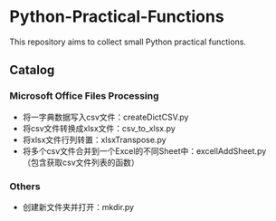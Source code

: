 # Python-Practical-Functions
This repository aims to collect small Python practical functions.

## Catalog
### Microsoft Office Files Processing
* 将一字典数据写入csv文件：createDictCSV.py
* 将csv文件转换成xlsx文件：csv_to_xlsx.py
* 将xlsx文件行列转置：xlsxTranspose.py
* 将多个csv文件合并到一个Excel的不同Sheet中：excellAddSheet.py
<br>（包含获取csv文件列表的函数）
### Others
* 创建新文件夹并打开：mkdir.py

